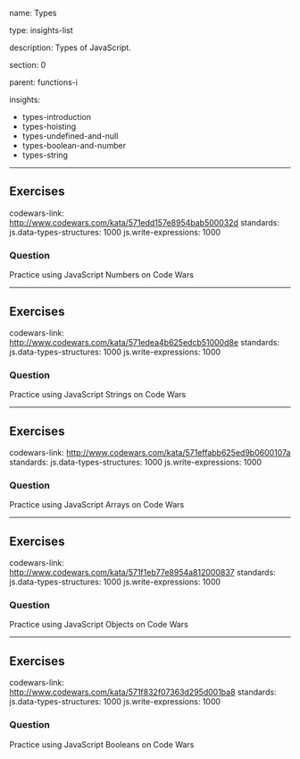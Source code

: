 name: Types

type: insights-list

description: Types of JavaScript. 

section: 0

parent: functions-i

insights:
  - types-introduction
  - types-hoisting
  - types-undefined-and-null
  - types-boolean-and-number
  - types-string

---
## Exercises
codewars-link: http://www.codewars.com/kata/571edd157e8954bab500032d
standards:
  js.data-types-structures: 1000
  js.write-expressions: 1000
### Question
Practice using JavaScript Numbers on Code Wars

---
## Exercises
codewars-link: http://www.codewars.com/kata/571edea4b625edcb51000d8e
standards:
  js.data-types-structures: 1000
  js.write-expressions: 1000
### Question
Practice using JavaScript Strings on Code Wars

---
## Exercises
codewars-link: http://www.codewars.com/kata/571effabb625ed9b0600107a
standards:
  js.data-types-structures: 1000
  js.write-expressions: 1000
### Question
Practice using JavaScript Arrays on Code Wars

---
## Exercises
codewars-link: http://www.codewars.com/kata/571f1eb77e8954a812000837
standards:
  js.data-types-structures: 1000
  js.write-expressions: 1000
### Question
Practice using JavaScript Objects on Code Wars

---
## Exercises
codewars-link: http://www.codewars.com/kata/571f832f07363d295d001ba8
standards:
  js.data-types-structures: 1000
  js.write-expressions: 1000
### Question
Practice using JavaScript Booleans on Code Wars
